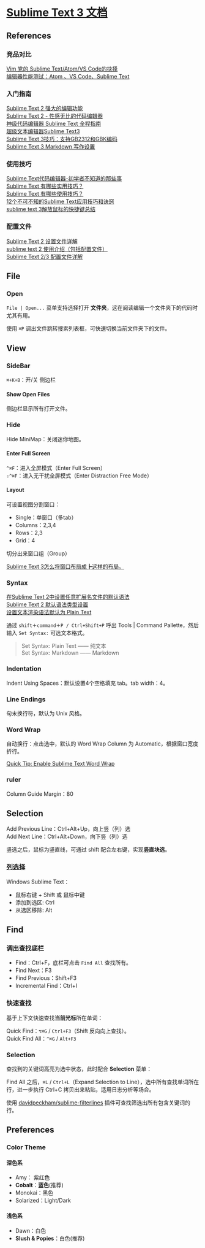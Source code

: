 # [Sublime Text 3 文档](http://feliving.github.io/Sublime-Text-3-Documentation/)

## References
### 竞品对比
[Vim 党的 Sublime Text/Atom/VS Code的抉择](http://www.jianshu.com/p/4d2a01c84d85)  
[编辑器性能测试：Atom 、VS Code、Sublime Text](http://blog.jobbole.com/109756/)  

### 入门指南
[Sublime Text 2 强大的编辑功能](http://blog.csdn.net/qfatao/article/details/25131711)  
[Sublime Text 2 - 性感无比的代码编辑器](http://www.iplaysoft.com/sublimetext.html)  
[神级代码编辑器 Sublime Text 全程指南](http://www.cocoachina.com/programmer/20150715/12550.html)  
[超级文本编辑器Sublime Text3](http://blog.csdn.net/enjoyyl/article/details/50057491)  
[Sublime Text 3技巧：支持GB2312和GBK编码](http://blog.csdn.net/ubuntulover/article/details/21101979)  
[Sublime Text 3 Markdown 写作设置](https://jdhao.github.io/2017/03/04/Sublime-Windows-Markdown/)

### 使用技巧
[Sublime Text代码编辑器-初学者不知道的那些事](http://article.yeeyan.org/view/165434/302716)  
[Sublime Text 有哪些实用技巧？](http://www.zhihu.com/question/19976788)  
[Sublime Text 有哪些使用技巧？](http://www.zhihu.com/question/24896283)  
[12个不可不知的Sublime Text应用技巧和诀窍](http://segmentfault.com/a/1190000000505218)  
[sublime text 3解放鼠标的快捷键总结](http://dengo.org/archives/970)  

### 配置文件
[Sublime Text 2 设置文件详解](http://linux.cn/article-799-1.html)  
[sublime text 2 使用介绍（包括配置文件）](http://blog.csdn.net/tk86935367/article/details/8857840)  
[Sublime Text 2/3 配置文件详解](http://www.imjeff.cn/blog/88/)

## File
### Open
`File | Open...` 菜单支持选择打开 **文件夹**，这在阅读编辑一个文件夹下的代码时尤其有用。

使用 `⌘P` 调出文件跳转搜索列表框，可快速切换当前文件夹下的文件。

## View
### SideBar
`⌘+K+B`：开/关 侧边栏

#### Show Open Files
侧边栏显示所有打开文件。

### Hide
Hide MiniMap：关闭迷你地图。

#### Enter Full Screen
`^⌘F`：进入全屏模式（Enter Full Screen）  
`⇧^⌘F`：进入无干扰全屏模式（Enter Distraction Free Mode）  

#### Layout
可设置视图分割窗口：  

- Single：单窗口（多tab）  
- Columns：2,3,4  
- Rows：2,3  
- Grid：4  

切分出来窗口组（Group）

[Sublime Text 3怎么将窗口布局成┣这样的布局。](https://segmentfault.com/q/1010000000491630)

### Syntax
[在Sublime Text 2中设置任意扩展名文件的默认语法](http://www.cnblogs.com/zhangronghua/archive/2012/02/29/settingdefaultsyntaxforanyfileinsublimetext2.html)  
[Sublime Text 2 默认语法类型设置](http://blog.ailms.me/2013/06/27/sublime-text2-default-syntax.html)  
[设置文本渲染语法默认为 Plain Text](http://stackoverflow.com/questions/27454555/how-do-i-set-sublime-text-to-auto-detect-a-file-type-after-setting-it-once)

通过 `shift＋command＋P / Ctrl+Shift+P` 呼出 Tools | Command Pallette，然后输入 `Set Syntax:` 可选文本格式。

> Set Syntax: Plain Text —— 纯文本  
> Set Syntax: Markdown —— Markdown

### Indentation
Indent Using Spaces：默认设置4个空格填充 tab。tab width：4。

### Line Endings
句末换行符，默认为 Unix 风格。

### Word Wrap
自动换行：点击选中，默认的 Word Wrap Column 为 Automatic，根据窗口宽度折行。

[Quick Tip: Enable Sublime Text Word Wrap](http://justinseeley.com/tutorials/quick-tip-enable-sublime-text-word-wrap/)

### ruler
Column Guide Margin：80

## Selection
Add Previous Line：Ctrl+Alt+Up，向上竖（列）选  
Add Next Line：Ctrl+Alt+Down，向下竖（列）选  

竖选之后，鼠标为竖直线，可通过 shift 配合左右键，实现**竖直块选**。

### [列选择](http://feliving.github.io/Sublime-Text-3-Documentation/column_selection.html)
Windows Sublime Text：  

- 鼠标右键 + Shift 或 鼠标中键  
- 添加到选区: Ctrl  
- 从选区移除: Alt  

## Find
### 调出查找底栏

- Find：Ctrl+F，底栏可点击 `Find All` 查找所有。  
- Find Next：F3  
- Find Previous：Shift+F3  
- Incremental Find：Ctrl+I  

### 快速查找
基于上下文快速查找**当前光标**所在单词：

Quick Find：`⌥⌘G` / `Ctrl+F3`（Shift 反向向上查找）。  
Quick Find All：`^⌘G` / `Alt+F3`  

### Selection
查找到的关键词高亮为选中状态，此时配合 **Selection** 菜单：

Find All 之后，`⌘L` / `Ctrl+L`（Expand Selection to Line），选中所有查找单词所在行，进一步执行 Ctrl+C 拷贝出来粘贴，适用日志分析等场合。

使用 [davidpeckham/sublime-filterlines](https://github.com/davidpeckham/sublime-filterlines) 插件可查找筛选出所有包含关键词的行。

## Preferences
### Color Theme
#### 深色系

- Amy：   紫红色
- **Cobalt**：**蓝色**(推荐)
- Monokai：黑色
- Solarized：Light/Dark

#### 浅色系
- Dawn：白色
- **Slush & Popies**：白色(推荐)
